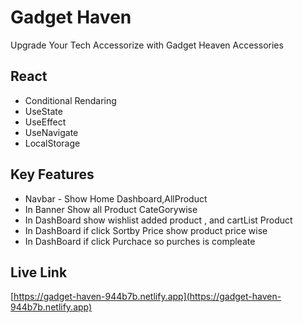 # Gadget Haven

Upgrade Your Tech Accessorize with Gadget Heaven Accessories

## React

 - Conditional Rendaring
 - UseState
 - UseEffect
 - UseNavigate
 - LocalStorage
 
 ## Key Features

 - Navbar - Show Home Dashboard,AllProduct 
 - In Banner Show all Product CateGorywise
 - In DashBoard  show wishlist added product , and cartList Product
 - In DashBoard if click Sortby Price show product price wise
 - In DashBoard if click Purchace so purches is compleate
 
## Live Link

[https://gadget-haven-944b7b.netlify.app](https://gadget-haven-944b7b.netlify.app)